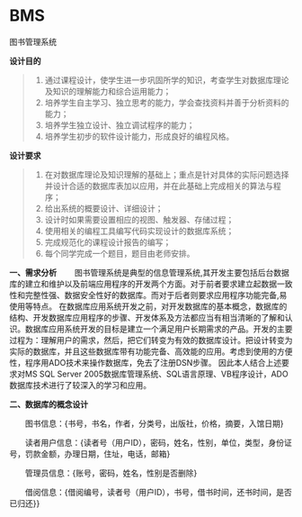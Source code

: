 # BMS
图书管理系统

**设计目的**
>1. 通过课程设计，使学生进一步巩固所学的知识，考查学生对数据库理论及知识的理解能力和综合运用能力； 
>2. 培养学生自主学习、独立思考的能力，学会查找资料并善于分析资料的能力；
>3. 培养学生独立设计、独立调试程序的能力； 
>4. 培养学生初步的软件设计能力，形成良好的编程风格。

**设计要求**
>1. 在对数据库理论及知识理解的基础上；重点是针对具体的实际问题选择并设计合适的数据库表加以应用，并在此基础上完成相关的算法与程序； 
>2. 给出系统的概要设计、详细设计； 
>3. 设计时如果需要设置相应的视图、触发器、存储过程； 
>4. 使用相关的编程工具编写代码实现设计的数据库系统；
>5. 完成规范化的课程设计报告的编写； 
>6. 每个同学完成一个题目，题目由老师安排。

**一、需求分析**
　　图书管理系统是典型的信息管理系统,其开发主要包括后台数据库的建立和维护以及前端应用程序的开发两个方面。对于前者要求建立起数据一致性和完整性强、数据安全性好的数据库。而对于后者则要求应用程序功能完备,易使用等特点。 在数据库应用系统开发之前，对开发数据库的基本概念，数据库的结构、开发数据库应用程序的步骤、开发体系及方法都应当有相当清晰的了解和认识。数据库应用系统开发的目标是建立一个满足用户长期需求的产品。开发的主要过程为：理解用户的需求，然后，把它们转变为有效的数据库设计。把设计转变为实际的数据库，并且这些数据库带有功能完备、高效能的应用。考虑到使用的方便性，程序用ADO技术来操作数据库，免去了注册DSN步骤。  因此本人结合上述要求对MS SQL Server 2005数据库管理系统、SQL语言原理、VB程序设计，ADO数据库技术进行了较深入的学习和应用。

**二、数据库的概念设计**

　　图书信息：{书号，书名，作者，分类号，出版社，价格，摘要，入馆日期}
  
　　读者用户信息：{读者号（用户ID），密码，姓名，性别，单位，类型，身份证号，罚款金额，办理日期，住址，电话，邮箱}
  
　　管理员信息：{账号，密码，姓名，性别是否删除}
  
　　借阅信息：{借阅编号，读者号（用户ID），书号，借书时间，还书时间，是否已归还}}
  
